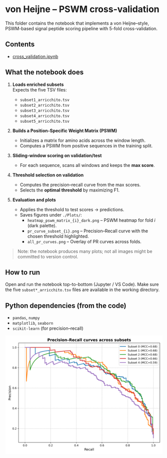 # von Heijne – PSWM cross-validation

This folder contains the notebook that implements a von Heijne–style, PSWM-based signal peptide scoring pipeline with 5-fold cross-validation.

## Contents

- [cross_validation.ipynb](./cross_validation.ipynb)

## What the notebook does

1. **Loads enriched subsets**  
   Expects the five TSV files:
   - `subset1_arricchito.tsv`
   - `subset2_arricchito.tsv`
   - `subset3_arricchito.tsv`
   - `subset4_arricchito.tsv`
   - `subset5_arricchito.tsv`

2. **Builds a Position-Specific Weight Matrix (PSWM)**  
   - Initializes a matrix for amino acids across the window length.
   - Computes a PSWM from positive sequences in the training split.

3. **Sliding-window scoring on validation/test**  
   - For each sequence, scans all windows and keeps the **max score**.

4. **Threshold selection on validation**  
   - Computes the precision–recall curve from the max scores.
   - Selects the **optimal threshold** by maximizing F1.

5. **Evaluation and plots**  
   - Applies the threshold to test scores → predictions.
   - Saves figures under `./Plots/`:
     - `heatmap_pswm_matrix_{i}_dark.png` – PSWM heatmap for fold *i* (dark palette).
     - `pr_curve_subset_{i}.png` – Precision–Recall curve with the chosen threshold highlighted.
     - `all_pr_curves.png` – Overlay of PR curves across folds.

> Note: the notebook produces many plots; not all images might be committed to version control.

## How to run

Open and run the notebook top-to-bottom (Jupyter / VS Code). Make sure the five `subset*_arricchito.tsv` files are available in the working directory.

## Python dependencies (from the code)

- `pandas`, `numpy`
- `matplotlib`, `seaborn`
- `scikit-learn` (for precision–recall)


![Precision–Recall Curves](./Plots/all_pr_curves.png)

